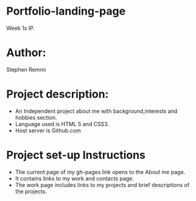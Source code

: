 # Portfolio-landing-page
Week 1s IP.

# Author:
Stephen Remmi

# Project description:
+ An Independent project about me with background,interests and hobbies section.
+ Language used is HTML 5 and CSS3.
+ Host server is Github.com

# Project set-up Instructions
+ The current page of my gh-pages link opens to the About me page.
+ It contains links to my work and contacts page.
+ The work page includes links to my projects and brief descriptions of the projects.


